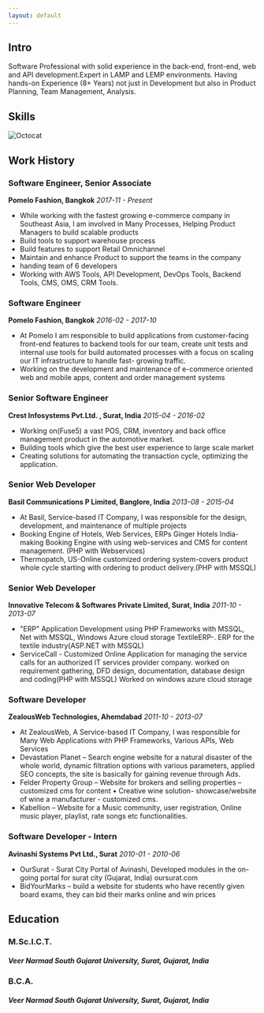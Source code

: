 ```yaml
---
layout: default
---
```


## Intro

Software Professional with solid experience in the back-end, front-end, web and API
development.Expert in LAMP and LEMP environments.
Having hands-on Experience (8+ Years) not just in Development but also in Product
Planning, Team Management, Analysis.

## Skills

![Octocat](https://github.githubassets.com/images/icons/emoji/octocat.png)

## Work History
### Software Engineer, Senior Associate
**Pomelo Fashion, Bangkok** _2017-11 - Present_

*   While working with the fastest growing e-commerce company in Southeast Asia, I am
involved in Many Processes, Helping Product Managers to build scalable products
*   Build tools to support warehouse process
*   Build features to support Retail Omnichannel
*   Maintain and enhance Product to support the teams in the company
*   handing team of 6 developers
*   Working with AWS Tools, API Development, DevOps Tools, Backend Tools, CMS, OMS, CRM Tools.

### Software Engineer
**Pomelo Fashion, Bangkok** _2016-02 - 2017-10_

*   At Pomelo I am responsible to build applications from customer-facing front-end
features to backend tools for our team, create unit tests and internal use tools for build
automated processes with a focus on scaling our IT infrastructure to handle fast- growing traffic. 
*   Working on the development and maintenance of e-commerce oriented web and
mobile apps, content and order management systems

### Senior Software Engineer
**Crest Infosystems Pvt.Ltd. , Surat, India** _2015-04 - 2016-02_

*   Working on(Fuse5) a vast POS, CRM, inventory and back office management product in
the automotive market. 
*   Building tools which give the best user experience to large scale market
*   Creating solutions for automating the transaction cycle, optimizing the application.

### Senior Web Developer
**Basil Communications P Limited, Banglore, India** _2013-08 - 2015-04_
*   At Basil, Service-based IT Company, I was responsible for the design, development, and
maintenance of multiple projects
*   Booking Engine of Hotels, Web Services, ERPs Ginger Hotels India-making Booking
Engine with using web-services and CMS for content management. (PHP with Webservices)
*   Thermopatch, US-Online customized ordering system-covers product whole cycle
starting with ordering to product delivery.(PHP with MSSQL)

### Senior Web Developer
**Innovative Telecom & Softwares Private Limited, Surat, India** _2011-10 - 2013-07_
*   "ERP" Application Development using PHP Frameworks with MSSQL, Net with MSSQL, Windows Azure cloud storage TextileERP-. ERP for the textile industry(ASP.NET with
MSSQL)
*   ServiceCall - Customized Online Application for managing the service calls for an
authorized IT services provider company. worked on requirement gathering, DFD
design, documentation, database design and coding(PHP with MSSQL) Worked on
windows azure cloud storage

### Software Developer
**ZealousWeb Technologies, Ahemdabad** _2011-10 - 2013-07_
*   At ZealousWeb, A Service-based IT Company, I was responsible for Many Web
Applications with PHP Frameworks, Various APIs, Web Services
*   Devastation Planet – Search engine website for a natural disaster of the whole world, dynamic filtration options with various parameters, applied SEO concepts, the site is
basically for gaining revenue through Ads. 
*   Felder Property Group – Website for brokers and selling properties – customized cms
for content • Creative wine solution- showcase/website of wine a manufacturer - customized cms. 
*   Kabellion – Website for a Music community, user registration, Online music player, playlist, rate songs etc functionalities.

### Software Developer - Intern
**Avinashi Systems Pvt Ltd., Surat** _2010-01 - 2010-06_
* OurSurat - Surat City Portal of Avinashi, Developed modules in the on-going portal for
surat city (Gujarat, India) oursurat.com
* BidYourMarks – build a website for students who have recently given board exams, they can bid their marks online and win prices

## Education 
### M.Sc.I.C.T. 
##### Veer Narmad South Gujarat University, Surat, Gujarat, India
### B.C.A.
##### Veer Narmad South Gujarat University, Surat, Gujarat, India
